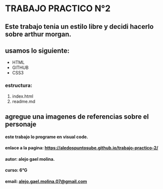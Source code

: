 # TRABAJO PRACTICO N°2

## Este trabajo tenia un estilo libre y decidi hacerlo sobre arthur morgan.
## usamos lo siguiente:
- HTML
- GITHUB
- CSS3
### estructura:
1. index.html
2. readme.md


## agregue una imagenes de referencias sobre el personaje

#### este trabajo lo programe en visual code.



#### **enlace a la pagina:** https://aledospuntosube.github.io/trabajo-practico-2/
#### autor: alejo gael molina.
#### curso: 6°G
#### email: alejo.gael.molina.07@gmail.com
